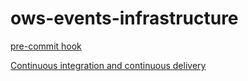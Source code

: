 # ows-events-infrastructure

[pre-commit hook](.githooks/README.md)

[Continuous integration and continuous delivery](.github/workflows/README.md)

